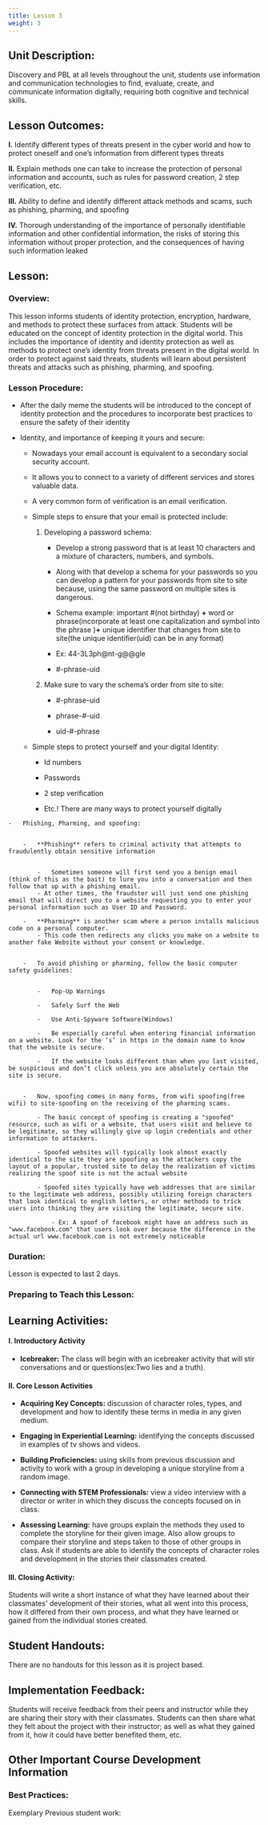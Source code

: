 ```yaml
---
title: Lesson 3
weight: 3
---
```


## Unit Description: 
Discovery and PBL at all levels throughout the unit, students use information and communication technologies to find, evaluate, create, and communicate information digitally, requiring both cognitive and technical skills.

## Lesson Outcomes:
**I.**  Identify different types of threats present in the cyber world and how to protect oneself and one’s information from different types threats
    
**II.**  Explain methods one can take to increase the protection of personal information and accounts, such as rules for password creation, 2 step verification, etc.
    
  **III.** Ability to define and identify different attack methods and scams, such as phishing, pharming, and spoofing
    
 **IV.**  Thorough understanding of the importance of personally identifiable information and other confidential information, the risks of storing this information without proper protection, and the consequences of having such information leaked



  
## Lesson:
### Overview:
This lesson informs students of identity protection, encryption, hardware, and methods to protect these surfaces from attack. Students will be educated on the concept of identity protection in the digital world. This includes the importance of identity and identity protection as well as methods to protect one’s identity from threats present in the digital world. In order to protect against said threats, students will learn about persistent threats and attacks such as phishing, pharming, and spoofing.
  
  

### Lesson Procedure:

-   After the daily meme the students will be introduced to the concept of identity protection and the procedures to incorporate best practices to ensure the safety of their identity
    
   -   Identity, and importance of keeping it yours and secure:
    

		-   Nowadays your email account is equivalent to a secondary social security account. 
		- It allows you to connect to a variety of different services and stores valuable data. 
		- A very common form of verification is an email verification.
    

		-   Simple steps to ensure that your email is protected include:
    

			1.  Developing a password schema:
    

				-   Develop a strong password that is at least 10 characters and a mixture of characters, numbers, and symbols.
    
				-   Along with that develop a schema for your passwords so you can develop a pattern for your passwords from site to site because, using the same password on multiple sites is dangerous.
    

				-   Schema example: important #(not birthday) **+** word or phrase(incorporate at least one capitalization and symbol into the phrase )**+** unique identifier that changes from site to site(the unique identifier(uid) can be in any format)
				- Ex: 44-3L3ph@nt-g@@gle
    
				-   #-phrase-uid
    

			2.  Make sure to vary the schema’s order from site to site:
    

				-   #-phrase-uid
    
				-   phrase-#-uid
    
				-   uid-#-phrase  
      
    

		-   Simple steps to protect yourself and your digital Identity:
    

			-   Id numbers
    
			-   Passwords
    
			-   2 step verification 
			- Etc.! There are many ways to protect yourself digitally
    

  

	-   Phishing, Pharming, and spoofing:
    

		-   **Phishing** refers to criminal activity that attempts to fraudulently obtain sensitive information
    

			-   Sometimes someone will first send you a benign email (think of this as the bait) to lure you into a conversation and then follow that up with a phishing email. 
			- At other times, the fraudster will just send one phishing email that will direct you to a website requesting you to enter your personal information such as User ID and Password.
    
		-   **Pharming** is another scam where a person installs malicious code on a personal computer. 
			- This code then redirects any clicks you make on a website to another fake Website without your consent or knowledge.
    

		-   To avoid phishing or pharming, follow the basic computer safety guidelines:
    

			-   Pop-Up Warnings
    
			-   Safely Surf the Web
    
			-   Use Anti-Spyware Software(Windows)
    
			-   Be especially careful when entering financial information on a website. Look for the ‘s’ in https in the domain name to know that the website is secure.
    
			-   If the website looks different than when you last visited, be suspicious and don’t click unless you are absolutely certain the site is secure.
    

		-   Now, spoofing comes in many forms, from wifi spoofing(free wifi) to site-spoofing on the receiving of the pharming scams.
		
			- The basic concept of spoofing is creating a "spoofed" resource, such as wifi or a website, that users visit and believe to be legitimate, so they willingly give up login credentials and other information to attackers.
			
			- Spoofed websites will typically look almost exactly identical to the site they are spoofing as the attackers copy the layout of a popular, trusted site to delay the realization of victims realizing the spoof site is not the actual website
			
			- Spoofed sites typically have web addresses that are similar to the legitimate web address, possibly utilizing foreign characters that look identical to english letters, or other methods to trick users into thinking they are visiting the legitimate, secure site.
			
				- Ex: A spoof of facebook might have an address such as "www.facebook.com" that users look over because the difference in the actual url www.facebook.com is not extremely noticeable


###  Duration: 
Lesson is expected to last 2 days.

###  Preparing to Teach this Lesson:



##  Learning Activities:

#### I. Introductory Activity
-  **Icebreaker:** The class will begin with an icebreaker activity that will stir conversations and or questions(ex:Two lies and a truth).

#### II. Core Lesson Activities
- **Acquiring Key Concepts:** discussion of character roles, types, and development and how to identify these terms in media in any given medium.

- **Engaging in Experiential Learning:** identifying the concepts discussed in examples of tv shows and videos.

- **Building Proficiencies:** using skills from previous discussion and activity to work with a group in developing a unique storyline from a random image.

- **Connecting with STEM Professionals:** view a video interview with a director or writer in which they discuss the concepts focused on in class.

- **Assessing Learning:** have groups explain the methods they used to complete the storyline for their given image. Also allow groups to compare their storyline and steps taken to those of other groups in class. Ask if students are able to identify the concepts of character roles and development in the stories their classmates created.
#### III. Closing Activity: 
 Students will write a short instance of what they have learned about their classmates' development of their stories, what all went into this process, how it differed from their own process, and what they have learned or gained from the individual stories created.



##  Student Handouts:
There are no handouts for this lesson as it is project based.

##  Implementation Feedback: 
Students will receive feedback from their peers and instructor while they are sharing their story with their classmates. Students can then share what they felt about the project with their instructor; as well as what they gained from it, how it could have better benefited them, etc.


## Other Important Course Development Information
### Best Practices:
Exemplary Previous student work: 